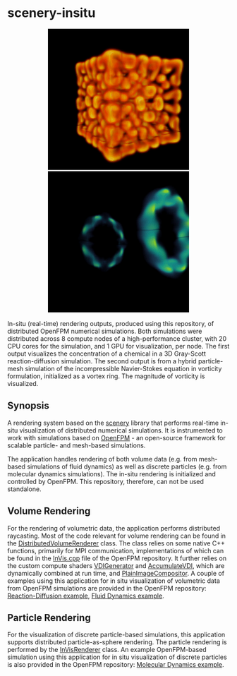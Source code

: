 # scenery-insitu

<p align="center">
  <img src="./artwork/gray_scott.gif" width="320">
  <img src="./artwork/vortex_in_cell.gif" width="320">
</p>

In-situ (real-time) rendering outputs, produced using this repository, of distributed OpenFPM numerical simulations. Both simulations were distributed across 8 compute nodes of a high-performance cluster, with 20 CPU cores for the simulation, and 1 GPU for visualization, per node. The first output visualizes the concentration of a chemical in a 3D Gray-Scott reaction-diffusion simulation. The second output is from a hybrid particle-mesh simulation of the incompressible Navier-Stokes equation in vorticity formulation, initialized as a vortex ring. The magnitude of vorticity is visualized. 


## Synopsis

A rendering system based on the [scenery](scenery.graphics) library that performs real-time in-situ visualization of distributed numerical simulations. It is instrumented to work with simulations based on [OpenFPM](http://openfpm.mpi-cbg.de/) - an open-source framework for scalable particle- and mesh-based simulations.

The application handles rendering of both volume data (e.g. from mesh-based simulations of fluid dynamics) as well as discrete particles (e.g. from  molecular dynamics simulations). The in-situ rendering is initialized and controlled by OpenFPM. This repository, therefore, can not be used standalone. 

## Volume Rendering

For the rendering of volumetric data, the application performs distributed raycasting. Most of the code relevant for volume rendering can be found in the  [DistributedVolumeRenderer](./src/test/kotlin/graphics/scenery/insitu/DistributedVolumeRenderer.kt) class. The class relies on some native C++ functions, primarily for MPI communication, implementations of which can be found in the [InVis.cpp](https://git.mpi-cbg.de/openfpm/openfpm_vcluster/blob/insitu_visualization/src/VCluster/InVis.cpp) file of the OpenFPM repository. It further relies on the custom compute shaders [VDIGenerator](./src/test/resources/graphics/scenery/insitu/VDIGenerator.comp) and [AccumulateVDI](./src/test/resources/graphics/scenery/insitu/AccumulateVDI.comp), which are dynamically combined at run time, and [PlainImageCompositor](./src/test/resources/graphics/scenery/insitu/PlainImageCompositor.comp). A couple of examples using this application for in situ visualization of volumetric data from OpenFPM simulations are provided in the OpenFPM repository: [Reaction-Diffusion example](https://git.mpi-cbg.de/openfpm/openfpm_pdata/blob/insitu_visualization/example/Grid/3_gray_scott_3d/main.cpp), [Fluid Dynamics example](https://git.mpi-cbg.de/openfpm/openfpm_pdata/blob/insitu_visualization/example/Numerics/Vortex_in_cell/main_vic_petsc_opt.cpp).

## Particle Rendering

For the visualization of discrete particle-based simulations, this application supports distributed particle-as-sphere rendering. The particle rendering is performed by the [InVisRenderer](./src/test/kotlin/graphics/scenery/insitu/InVisRenderer.kt) class. An example OpenFPM-based simulation using this application for in situ visualization of discrete particles is also provided in the OpenFPM repository: [Molecular Dynamics example](https://git.mpi-cbg.de/openfpm/openfpm_pdata/blob/insitu_visualization/example/Vector/3_molecular_dynamic_insitu/main.cpp).
